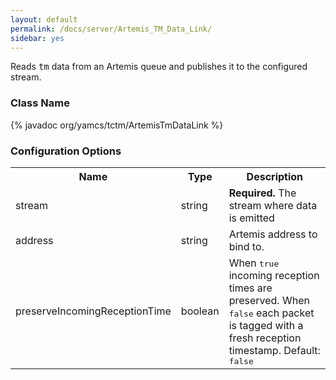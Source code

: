 ```yaml
---
layout: default
permalink: /docs/server/Artemis_TM_Data_Link/
sidebar: yes
---
```


Reads <tt>tm</tt> data from an Artemis queue and publishes it to the configured stream.

### Class Name
{% javadoc org/yamcs/tctm/ArtemisTmDataLink %}

### Configuration Options

<table class="inline">
  <tr>
    <th>Name</th>
    <th>Type</th>
    <th>Description</th>
  </tr>
  <tr>
    <td class="code">stream</td>
    <td class="code">string</td>
    <td><b>Required.</b> The stream where data is emitted</td>
  </tr>
  <tr>
    <td class="code">address</td>
    <td class="code">string</td>
    <td>
      Artemis address to bind to.
    </td>
  </tr>
  <tr>
    <td class="code">preserveIncomingReceptionTime</td>
    <td class="code">boolean</td>
    <td>
      When <tt>true</tt> incoming reception times are preserved. When <tt>false</tt> each packet is tagged with a fresh reception timestamp. Default: <tt>false</tt>
    </td>
  </tr>
</table>
